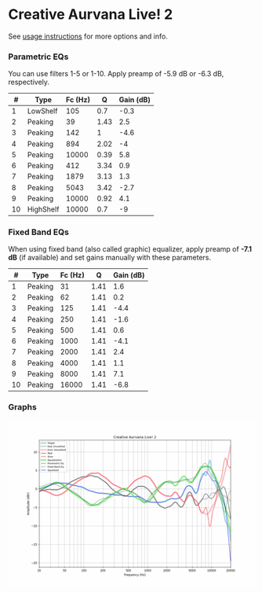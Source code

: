 # Creative Aurvana Live! 2
See [usage instructions](https://github.com/jaakkopasanen/AutoEq#usage) for more options and info.

### Parametric EQs
You can use filters 1-5 or 1-10. Apply preamp of -5.9 dB or -6.3 dB, respectively.

|   # | Type      |   Fc (Hz) |    Q |   Gain (dB) |
|-----|-----------|-----------|------|-------------|
|   1 | LowShelf  |       105 | 0.7  |        -0.3 |
|   2 | Peaking   |        39 | 1.43 |         2.5 |
|   3 | Peaking   |       142 | 1    |        -4.6 |
|   4 | Peaking   |       894 | 2.02 |        -4   |
|   5 | Peaking   |     10000 | 0.39 |         5.8 |
|   6 | Peaking   |       412 | 3.34 |         0.9 |
|   7 | Peaking   |      1879 | 3.13 |         1.3 |
|   8 | Peaking   |      5043 | 3.42 |        -2.7 |
|   9 | Peaking   |     10000 | 0.92 |         4.1 |
|  10 | HighShelf |     10000 | 0.7  |        -9   |

### Fixed Band EQs
When using fixed band (also called graphic) equalizer, apply preamp of **-7.1 dB** (if available) and set gains manually with these parameters.

|   # | Type    |   Fc (Hz) |    Q |   Gain (dB) |
|-----|---------|-----------|------|-------------|
|   1 | Peaking |        31 | 1.41 |         1.6 |
|   2 | Peaking |        62 | 1.41 |         0.2 |
|   3 | Peaking |       125 | 1.41 |        -4.4 |
|   4 | Peaking |       250 | 1.41 |        -1.6 |
|   5 | Peaking |       500 | 1.41 |         0.6 |
|   6 | Peaking |      1000 | 1.41 |        -4.1 |
|   7 | Peaking |      2000 | 1.41 |         2.4 |
|   8 | Peaking |      4000 | 1.41 |         1.1 |
|   9 | Peaking |      8000 | 1.41 |         7.1 |
|  10 | Peaking |     16000 | 1.41 |        -6.8 |

### Graphs
![](./Creative%20Aurvana%20Live!%202.png)
